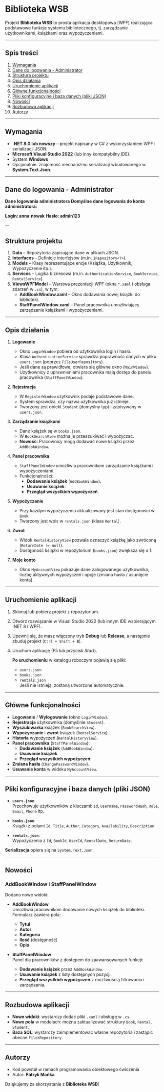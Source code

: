 # Biblioteka WSB

Projekt **Biblioteka WSB** to prosta aplikacja desktopowa (WPF) realizująca podstawowe funkcje systemu bibliotecznego, tj. zarządzanie użytkownikami, książkami oraz wypożyczeniami.

---

## Spis treści

1. [Wymagania](#wymagania)
2. [Dane do logowania - Administrator](#Dane_do_logowania_Administrator)  
3. [Struktura projektu](#struktura-projektu)  
4. [Opis działania](#opis-działania)  
5. [Uruchomienie aplikacji](#uruchomienie-aplikacji)  
6. [Główne funkcjonalności](#główne-funkcjonalności)  
7. [Pliki konfiguracyjne i baza danych (pliki JSON)](#pliki-konfiguracyjne-i-baza-danych-pliki-json)  
8. [Nowości](#nowości)  
9. [Rozbudowa aplikacji](#rozbudowa-aplikacji)  
10. [Autorzy](#autorzy)  

---

## Wymagania

- **.NET 8.0 lub nowszy** – projekt napisany w C# z wykorzystaniem WPF i serializacji JSON.
- **Microsoft Visual Studio 2022** (lub inny kompatybilny IDE).
- System **Windows** 
- Opcjonalnie: znajomość mechanizmu serializacji wbudowanego w **System.Text.Json**.

---
## Dane do logowania - Administrator
**Dane logowania administratora**
**Domyślne dane logowania do konta administratora:**

**Login: anna.nowak**
**Hasło: admin123**

--
## Struktura projektu

1. **Data** – Repozytoria zapisujące dane w plikach JSON.
2. **Interfaces** – Definicje interfejsów (m.in. `IRepository<T>`).
3. **Models** – Klasy reprezentujące encje (Książka, Użytkownik, Wypożyczenie itp.).
4. **Services** – Logika biznesowa (m.in. `AuthenticationService`, `BookService`, `RentalService`).
5. **ViewsWPFModel** – Warstwa prezentacji WPF (okna `*.xaml` i obsługa zdarzeń w `.cs`), w tym:
   - **AddBookWindow.xaml** – Okno dodawania nowej książki do biblioteki.
   - **StaffPanelWindow.xaml** – Panel pracownika umożliwiający zarządzanie książkami i wypożyczeniami.

---

## Opis działania

1. **Logowanie**  
   - Okno `LoginWindow` pobiera od użytkownika login i hasło.  
   - Klasa `AuthenticationService` sprawdza poprawność danych w pliku `users.json` (poprzez `FileUserRepository`).
   - Jeśli dane są prawidłowe, otwiera się główne okno (`MainWindow`).
   - Użytkownicy z uprawnieniami pracownika mają dostęp do panelu pracownika (`StaffPanelWindow`).

2. **Rejestracja**  
   - W `RegisterWindow` użytkownik podaje podstawowe dane.  
   - System sprawdza, czy nazwa użytkownika już istnieje.  
   - Tworzony jest obiekt `Student` (domyślny typ) i zapisywany w `users.json`.

3. **Zarządzanie książkami**  
   - Dane książek są w `books.json`.  
   - W `BookSearchView` można je przeszukiwać i wypożyczać.
   - **Nowość**: Pracownicy mogą dodawać nowe książki przez `AddBookWindow`.

4. **Panel pracownika**  
   - `StaffPanelWindow` umożliwia pracownikom zarządzanie książkami i wypożyczeniami.
   - Funkcjonalności:
     - **Dodawanie książek** (`AddBookWindow`).
     - **Usuwanie książek**.
     - **Przegląd wszystkich wypożyczeń**.

5. **Wypożyczanie**  
   - Przy każdym wypożyczeniu aktualizowany jest stan dostępności w `Book`.  
   - Tworzony jest wpis w `rentals.json` (klasa `Rental`).

6. **Zwrot**  
   - Widok `RentalHistoryView` pozwala oznaczyć książkę jako zwróconą (`ReturnDate != null`).  
   - Dostępność książki w repozytorium (`books.json`) zwiększa się o 1.

7. **Moje konto**  
   - Okno `MyAccountView` pokazuje dane zalogowanego użytkownika, liczbę aktywnych wypożyczeń i opcje (zmiana hasła / usunięcie konta).

---

## Uruchomienie aplikacji

1. Sklonuj lub pobierz projekt z repozytorium.
2. Otwórz rozwiązanie w Visual Studio 2022 (lub innym IDE wspierającym .NET 8 i WPF).
3. Upewnij się, że masz włączony tryb **Debug** lub **Release**, a następnie zbuduj projekt (`Ctrl + Shift + B`).
4. Uruchom aplikację (F5 lub przycisk _Start_).

   **Po uruchomieniu** w katalogu roboczym pojawią się pliki:
   - `users.json`
   - `books.json`
   - `rentals.json`  
   Jeśli nie istnieją, zostaną utworzone automatycznie.

---

## Główne funkcjonalności

- **Logowanie** / **Wylogowanie** (okno `LoginWindow`).
- **Rejestracja** użytkownika (domyślnie `Student`).
- **Wyszukiwarka** książek (`BookSearchView`).
- **Wypożyczanie** i **zwrot** książek (`RentalService`).
- **Historia** wypożyczeń (`RentalHistoryView`).
- **Panel pracownika** (`StaffPanelWindow`):
  - **Dodawanie książek** (`AddBookWindow`).
  - **Usuwanie książek**.
  - **Przegląd wszystkich wypożyczeń**.
- **Zmiana hasła** (`ChangePasswordWindow`).
- **Usuwanie konta** w widoku `MyAccountView`.

---

## Pliki konfiguracyjne i baza danych (pliki JSON)

- **`users.json`**:  
  Przechowuje użytkowników z kluczami: `Id`, `Username`, `PasswordHash`, `Role`, `Email`, `Phone` itp.

- **`books.json`**:  
  Książki z polami `Id`, `Title`, `Author`, `Category`, `Availability`, `Description`.

- **`rentals.json`**:  
  Wypożyczenia z `Id`, `BookId`, `UserId`, `RentalDate`, `ReturnDate`.

**Serializacja** opiera się na `System.Text.Json`.  

---

## Nowości

### AddBookWindow i StaffPanelWindow

Dodano nowe widoki:

- **AddBookWindow**  
  Umożliwia pracownikom dodawanie nowych książek do biblioteki. Formularz zawiera pola:
  - **Tytuł**
  - **Autor**
  - **Kategoria**
  - **Ilość** (dostępność)
  - **Opis**

- **StaffPanelWindow**  
  Panel dla pracowników z dostępem do zaawansowanych funkcji:
  - **Dodawanie książek** przez `AddBookWindow`.
  - **Usuwanie książek** z listy dostępnych pozycji.
  - **Przegląd wszystkich wypożyczeń** z możliwością filtrowania i zarządzania.

---

## Rozbudowa aplikacji

- **Nowe widoki**: wystarczy dodać pliki `.xaml` i obsługę w `.cs`.
- **Nowe pola** w modelach: można zaktualizować struktury `Book`, `Rental`, `Student`.
- **Baza SQL**: wystarczy zaimplementować własne repozytoria i zastąpić obecne `FileXRepository`.

---

## Autorzy

- Kod powstał w ramach programowania obiektowego ćwiczenia  
- Autor: **Patryk Mańka**

Dziękujemy za skorzystanie z **Biblioteka WSB**!

